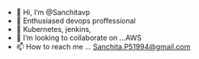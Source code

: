 - 👋 Hi, I’m @Sanchitavp
- 👀 Enthusiased devops proffessional
- 🌱 Kubernetes, jenkins,
- 💞️ I’m looking to collaborate on ...AWS 
- 📫 How to reach me ... Sanchita.P51994@gmail.com

<!---
Sanchitavp/Sanchitavp is a ✨ special ✨ repository because its `README.md` (this file) appears on your GitHub profile.
You can click the Preview link to take a look at your changes.
--->

